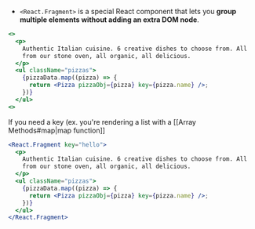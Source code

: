 - `<React.Fragment>` is a special React component that lets you **group multiple elements without adding an extra DOM node**.
```jsx
<>
  <p>
	Authentic Italian cuisine. 6 creative dishes to choose from. All
	from our stone oven, all organic, all delicious.
  </p>
  <ul className="pizzas">
	{pizzaData.map((pizza) => {
	  return <Pizza pizzaObj={pizza} key={pizza.name} />;
	})}
  </ul>
<>
```

If you need a key (ex. you're rendering a list with a [[Array Methods#map|map function]]
```jsx
<React.Fragment key="hello">
  <p>
	Authentic Italian cuisine. 6 creative dishes to choose from. All
	from our stone oven, all organic, all delicious.
  </p>
  <ul className="pizzas">
	{pizzaData.map((pizza) => {
	  return <Pizza pizzaObj={pizza} key={pizza.name} />;
	})}
  </ul>
</React.Fragment>
```